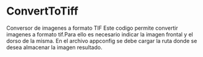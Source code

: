 # ConvertToTiff
Conversor de imagenes a formato TIF
Este codigo permite convertir imagenes a formato tif.Para ello es necesario indicar la imagen frontal y el dorso de la misma.
En el archivo appconfig se debe cargar la ruta donde se desea almacenar la imagen resultado.
